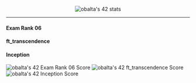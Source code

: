 <p align="center">
  <img src="https://badge42.vercel.app/api/v2/cl1rnfu33003009mil8ujthad/stats?cursusId=21&coalitionId=122" alt="obalta's 42 stats"/>
</p>
<hr/>

 <h4>Exam Rank 06</h4>  <h4>ft_transcendence</h4>  <h4>Inception</h4>
  <img src="https://badge42.vercel.app/api/v2/cl1rnfu33003009mil8ujthad/project/2457154" alt="obalta's 42 Exam Rank 06 Score" />
  <img src="https://badge42.vercel.app/api/v2/cl1rnfu33003009mil8ujthad/project/2457155" alt="obalta's 42 ft_transcendence Score" />
  <img src="https://badge42.vercel.app/api/v2/cl1rnfu33003009mil8ujthad/project/2438771" alt="obalta's 42 Inception Score" />





<!--
**minikross/minikross** is a ✨ _special_ ✨ repository because its `README.md` (this file) appears on your GitHub profile.

Here are some ideas to get you started:

- 🔭 I’m currently working on ...
- 🌱 I’m currently learning ...
- 👯 I’m looking to collaborate on ...
- 🤔 I’m looking for help with ...
- 💬 Ask me about ...
- 📫 How to reach me: ...
- 😄 Pronouns: ...
- ⚡ Fun fact: ...
-->
